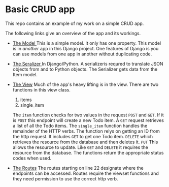 Basic CRUD app
=============


This repo contains an example of my work on a simple CRUD app.


The following links give an overview of the app and its workings.

* [ The Model ](https://github.com/ceejaay/ox_crud_app/blob/main/todo_items/models.py)
    This is a simple model. It only has one property. This model is in _another_ app in this Django project. One
    features of Django is you can use models from one app in another without duplicating code.

* [ The Seralizer ](https://github.com/ceejaay/ox_crud_app/blob/main/todo_api/serializers.py)
    In Django/Python. A serializeris requred to translate JSON objects from and to Python objects.
    The Serializer gets data from the Item model.

* [The View](https://github.com/ceejaay/ox_crud_app/blob/main/todo_api/views.py)
    Much of the app's heavy lifting is in the view. There are two functions in this view class.
    1. items
    2. single_item


    The `item` function checks for two values in the request `POST` and `GET`. If it is `POST` this endpoint will create
    a new Todo item. A `GET` request retrieves a list of all the Todo items.
    The `single_item` function handles the remainder of the HTTP verbs. The function relys on getting an ID from the
    http request.
    It includes `GET` to get one Todo item.
    `DELETE` which retrieves the resource from the database and then deletes it.
    `PUT` This allows the resource to update. Like `GET` and `DELETE` it requires the resource from the database.
    The functions return the appropriate status codes when used.

* [The Routes](https://github.com/ceejaay/ox_crud_app/blob/main/todo/urls.py)
    The routes starting on line 22 designate where the endpoints can be accessed.
    Routes require the viewset functions and they need permission to use the correct http verb.


